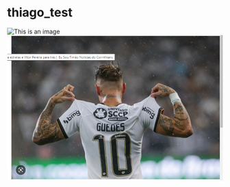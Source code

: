 # thiago_test
![This is an image](https://cdn.meutimao.com.br/_upload/noticia/2022/12/07/renato-augusto-foi-peca-fundamental-do-qe941w.jpg)
![This is an image](roger.PNG)

